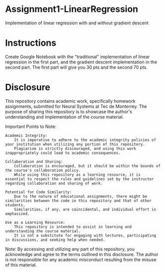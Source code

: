 # Assignment1-LinearRegression
Implementation of linear regression with and without gradient descent

# Instructions
Create Google Notebook with the "traditional" implementation of linear regression in the first part, and the gradient descent implementation in the second part.
The first part will give you 30 pts and the second 70 pts.

# Disclosure
This repository contains academic work, specifically homework assignments, submitted for Neural Systems at Tec de Monterrey. The purpose of sharing this repository is to showcase the author's understanding and implementation of the course material.

Important Points to Note:

    Academic Integrity:
        It is imperative to adhere to the academic integrity policies of your institution when utilizing any portion of this repository.
        Plagiarism is strictly discouraged, and using this work inappropriately could lead to academic consequences.

    Collaboration and Sharing:
        Collaboration is encouraged, but it should be within the bounds of the course's collaboration policy.
        While using this repository as a learning resource, it is essential to respect the rules and guidelines set by the instructor regarding collaboration and sharing of work.

    Potential for Code Similarity:
        Due to the nature of educational assignments, there might be similarities between the code in this repository and that of other students.
        Similarities, if any, are coincidental, and individual effort is emphasized.

    Use as a Learning Resource:
        This repository is intended to assist in learning and understanding the course material.
        It is not a substitute for engaging with lectures, participating in discussions, and seeking help when needed.

Note:
By accessing and utilizing any part of this repository, you acknowledge and agree to the terms outlined in this disclosure. The author is not responsible for any academic misconduct resulting from the misuse of this material.
